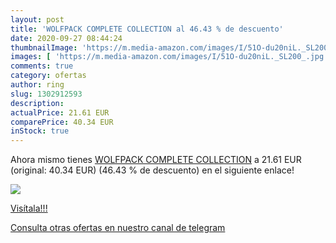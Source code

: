 ```yaml
---
layout: post
title: 'WOLFPACK COMPLETE COLLECTION al 46.43 % de descuento'
date: 2020-09-27 08:44:24
thumbnailImage: 'https://m.media-amazon.com/images/I/51O-du20niL._SL200_.jpg'
images: [ 'https://m.media-amazon.com/images/I/51O-du20niL._SL200_.jpg' ]
comments: true
category: ofertas
author: ring
slug: 1302912593
description:
actualPrice: 21.61 EUR
comparePrice: 40.34 EUR
inStock: true
---
```


Ahora mismo tienes [WOLFPACK COMPLETE COLLECTION](https://www.amazon.com/dp/1302912593/?tag=redken08-20) a 21.61 EUR (original: 40.34 EUR) (46.43 %  de descuento) en el siguiente enlace!

[![](https://m.media-amazon.com/images/I/51O-du20niL._SL200_.jpg)](https://www.amazon.com/dp/1302912593/?tag=redken08-20)

[Visítala!!!](https://www.amazon.com/dp/1302912593/?tag=redken08-20)

[Consulta otras ofertas en nuestro canal de telegram](https://t.me/s/ofertas25)
